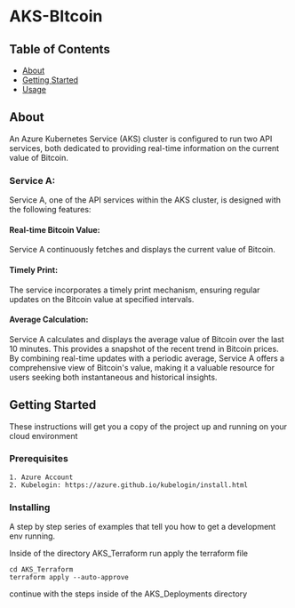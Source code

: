 # AKS-BItcoin

## Table of Contents

- [About](#about)
- [Getting Started](#getting_started)
- [Usage](#usage)

## About <a name = "about"></a>

An Azure Kubernetes Service (AKS) cluster is configured to run two API services, both dedicated to providing real-time information on the current value of Bitcoin.

### Service A:

Service A, one of the API services within the AKS cluster, is designed with the following features:

#### Real-time Bitcoin Value:

Service A continuously fetches and displays the current value of Bitcoin.

#### Timely Print:

The service incorporates a timely print mechanism, ensuring regular updates on the Bitcoin value at specified intervals.

#### Average Calculation:

Service A calculates and displays the average value of Bitcoin over the last 10 minutes. This provides a snapshot of the recent trend in Bitcoin prices.
By combining real-time updates with a periodic average, Service A offers a comprehensive view of Bitcoin's value, making it a valuable resource for users seeking both instantaneous and historical insights.

## Getting Started <a name = "getting_started"></a>

These instructions will get you a copy of the project up and running on your cloud environment

### Prerequisites

```
1. Azure Account
2. Kubelogin: https://azure.github.io/kubelogin/install.html
```

### Installing

A step by step series of examples that tell you how to get a development env running.

Inside of the directory AKS_Terraform run apply the terraform file

```
cd AKS_Terraform
terraform apply --auto-approve
```
continue with the steps inside of the AKS_Deployments directory


